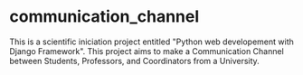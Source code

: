 # communication_channel
This is a scientific iniciation project entitled "Python web developement with Django Framework". This project aims to make a Communication Channel between Students, Professors, and Coordinators from a University.
